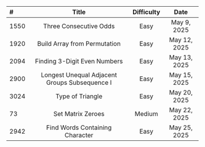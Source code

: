 | # | Title | Difficulty | Date |
|:-------|:--------:|:-------:|:-------:|
| 1550 | Three Consecutive Odds | Easy | May 9, 2025 |
| 1920 | Build Array from Permutation | Easy | May 12, 2025 |
| 2094 | Finding 3-Digit Even Numbers | Easy | May 13, 2025 |
| 2900 | Longest Unequal Adjacent Groups Subsequence I | Easy | May 15, 2025 |
| 3024 | Type of Triangle | Easy | May 20, 2025 |
| 73 | Set Matrix Zeroes | Medium | May 22, 2025 |
| 2942 | Find Words Containing Character | Easy | May 25, 2025 |